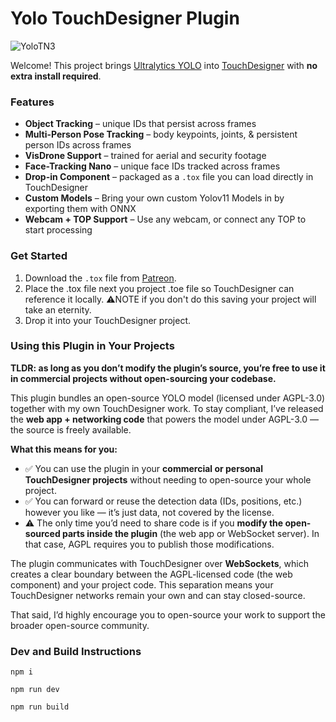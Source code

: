 # Yolo TouchDesigner Plugin

![YoloTN3](https://github.com/user-attachments/assets/2f1e7e71-cca4-4ef6-a4ab-efabedf99d07)


Welcome! This project brings [Ultralytics YOLO](https://github.com/ultralytics/ultralytics) into [TouchDesigner](https://derivative.ca/) with **no extra install required**.

### Features

-   **Object Tracking** – unique IDs that persist across frames
-   **Multi-Person Pose Tracking** – body keypoints, joints, & persistent person IDs across frames
-   **VisDrone Support** – trained for aerial and security footage
-   **Face-Tracking Nano** – unique face IDs tracked across frames
-   **Drop-in Component** – packaged as a `.tox` file you can load directly in TouchDesigner
-   **Custom Models** – Bring your own custom Yolov11 Models in by exporting them with ONNX
-   **Webcam + TOP Support** – Use any webcam, or connect any TOP to start processing

### Get Started

1. Download the `.tox` file from [Patreon](https://www.patreon.com/posts/yolo-plugin-pose-139729511).
2. Place the .tox file next you project .toe file so TouchDesigner can reference it locally. ⚠️NOTE if you don't do this saving your project will take an eternity.
3. Drop it into your TouchDesigner project.

### Using this Plugin in Your Projects

**TLDR: as long as you don’t modify the plugin’s source, you’re free to use it in commercial projects without open-sourcing your codebase.**

This plugin bundles an open-source YOLO model (licensed under AGPL-3.0) together with my own TouchDesigner work. To stay compliant, I’ve released the **web app + networking code** that powers the model under AGPL-3.0 — the source is freely available.

**What this means for you:**

-   ✅ You can use the plugin in your **commercial or personal TouchDesigner projects** without needing to open-source your whole project.
-   ✅ You can forward or reuse the detection data (IDs, positions, etc.) however you like — it’s just data, not covered by the license.
-   ⚠️ The only time you’d need to share code is if you **modify the open-sourced parts inside the plugin** (the web app or WebSocket server). In that case, AGPL requires you to publish those modifications.

The plugin communicates with TouchDesigner over **WebSockets**, which creates a clear boundary between the AGPL-licensed code (the web component) and your project code. This separation means your TouchDesigner networks remain your own and can stay closed-source.

That said, I’d highly encourage you to open-source your work to support the broader open-source community.

### Dev and Build Instructions

`npm i`

`npm run dev`

`npm run build`
